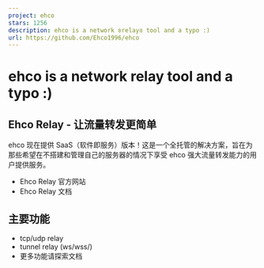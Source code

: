 ```yaml
---
project: ehco
stars: 1256
description: ehco is a network ʚrelayɞ tool and a typo :)
url: https://github.com/Ehco1996/ehco
---
```


ehco is a network relay tool and a typo :)
==========================================

Ehco Relay - 让流量转发更简单
---------------------

ehco 现在提供 SaaS（软件即服务）版本！这是一个全托管的解决方案，旨在为那些希望在不搭建和管理自己的服务器的情况下享受 ehco 强大流量转发能力的用户提供服务。

-   Ehco Relay 官方网站
-   Ehco Relay 文档

主要功能
----

-   tcp/udp relay
-   tunnel relay (ws/wss/)
-   更多功能请探索文档
